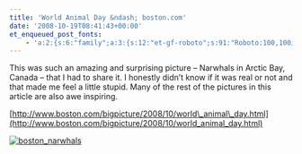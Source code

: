 ```yaml
---
title: 'World Animal Day &ndash; boston.com'
date: '2008-10-19T08:41:43+00:00'
et_enqueued_post_fonts:
    - 'a:2:{s:6:"family";a:3:{s:12:"et-gf-roboto";s:91:"Roboto:100,100italic,300,300italic,regular,italic,500,500italic,700,700italic,900,900italic";s:22:"et-gf-roboto-condensed";s:59:"Roboto+Condensed:300,300italic,regular,italic,700,700italic";s:17:"et-gf-roboto-slab";s:51:"Roboto+Slab:100,200,300,regular,500,600,700,800,900";}s:6:"subset";a:7:{i:0;s:9:"latin-ext";i:1;s:5:"greek";i:2;s:9:"greek-ext";i:3;s:10:"vietnamese";i:4;s:8:"cyrillic";i:5;s:5:"latin";i:6;s:12:"cyrillic-ext";}}'
---
```


This was such an amazing and surprising picture – Narwhals in Arctic Bay, Canada – that I had to share it. I honestly didn’t know if it was real or not and that made me feel a little stupid. Many of the rest of the pictures in this article are also awe inspiring.

[http://www.boston.com/bigpicture/2008/10/world\_animal\_day.html](http://www.boston.com/bigpicture/2008/10/world_animal_day.html)

[![boston_narwhals](http://www.bruceabernethy.com/wp-content/uploads/WindowsLiveWriter/WorldAnimalDayboston.com_EA43/boston_narwhals_thumb.jpg "boston_narwhals")](http://www.bruceabernethy.com/wp-content/uploads/WindowsLiveWriter/WorldAnimalDayboston.com_EA43/boston_narwhals_2.jpg)